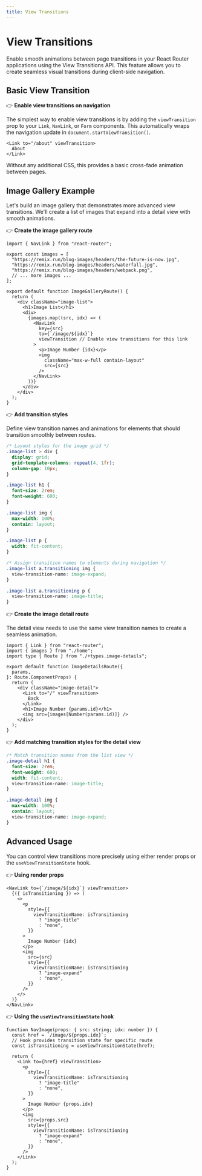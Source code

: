 ```yaml
---
title: View Transitions
---
```


# View Transitions

Enable smooth animations between page transitions in your React Router applications using the View Transitions API. This feature allows you to create seamless visual transitions during client-side navigation.

## Basic View Transition

👉 **Enable view transitions on navigation**

The simplest way to enable view transitions is by adding the `viewTransition` prop to your `Link`, `NavLink`, or `Form` components. This automatically wraps the navigation update in `document.startViewTransition()`.

```tsx
<Link to="/about" viewTransition>
  About
</Link>
```

Without any additional CSS, this provides a basic cross-fade animation between pages.

## Image Gallery Example

Let's build an image gallery that demonstrates more advanced view transitions. We'll create a list of images that expand into a detail view with smooth animations.

👉 **Create the image gallery route**

```tsx filename=routes/image-gallery.tsx
import { NavLink } from "react-router";

export const images = [
  "https://remix.run/blog-images/headers/the-future-is-now.jpg",
  "https://remix.run/blog-images/headers/waterfall.jpg",
  "https://remix.run/blog-images/headers/webpack.png",
  // ... more images ...
];

export default function ImageGalleryRoute() {
  return (
    <div className="image-list">
      <h1>Image List</h1>
      <div>
        {images.map((src, idx) => (
          <NavLink
            key={src}
            to={`/image/${idx}`}
            viewTransition // Enable view transitions for this link
          >
            <p>Image Number {idx}</p>
            <img
              className="max-w-full contain-layout"
              src={src}
            />
          </NavLink>
        ))}
      </div>
    </div>
  );
}
```

👉 **Add transition styles**

Define view transition names and animations for elements that should transition smoothly between routes.

```css filename=app.css
/* Layout styles for the image grid */
.image-list > div {
  display: grid;
  grid-template-columns: repeat(4, 1fr);
  column-gap: 10px;
}

.image-list h1 {
  font-size: 2rem;
  font-weight: 600;
}

.image-list img {
  max-width: 100%;
  contain: layout;
}

.image-list p {
  width: fit-content;
}

/* Assign transition names to elements during navigation */
.image-list a.transitioning img {
  view-transition-name: image-expand;
}

.image-list a.transitioning p {
  view-transition-name: image-title;
}
```

👉 **Create the image detail route**

The detail view needs to use the same view transition names to create a seamless animation.

```tsx filename=routes/image-details.tsx
import { Link } from "react-router";
import { images } from "./home";
import type { Route } from "./+types.image-details";

export default function ImageDetailsRoute({
  params,
}: Route.ComponentProps) {
  return (
    <div className="image-detail">
      <Link to="/" viewTransition>
        Back
      </Link>
      <h1>Image Number {params.id}</h1>
      <img src={images[Number(params.id)]} />
    </div>
  );
}
```

👉 **Add matching transition styles for the detail view**

```css filename=app.css
/* Match transition names from the list view */
.image-detail h1 {
  font-size: 2rem;
  font-weight: 600;
  width: fit-content;
  view-transition-name: image-title;
}

.image-detail img {
  max-width: 100%;
  contain: layout;
  view-transition-name: image-expand;
}
```

## Advanced Usage

You can control view transitions more precisely using either render props or the `useViewTransitionState` hook.

👉 **Using render props**

```tsx filename=routes/image-gallery.tsx
<NavLink to={`/image/${idx}`} viewTransition>
  {({ isTransitioning }) => (
    <>
      <p
        style={{
          viewTransitionName: isTransitioning
            ? "image-title"
            : "none",
        }}
      >
        Image Number {idx}
      </p>
      <img
        src={src}
        style={{
          viewTransitionName: isTransitioning
            ? "image-expand"
            : "none",
        }}
      />
    </>
  )}
</NavLink>
```

👉 **Using the `useViewTransitionState` hook**

```tsx filename=routes/image-gallery.tsx
function NavImage(props: { src: string; idx: number }) {
  const href = `/image/${props.idx}`;
  // Hook provides transition state for specific route
  const isTransitioning = useViewTransitionState(href);

  return (
    <Link to={href} viewTransition>
      <p
        style={{
          viewTransitionName: isTransitioning
            ? "image-title"
            : "none",
        }}
      >
        Image Number {props.idx}
      </p>
      <img
        src={props.src}
        style={{
          viewTransitionName: isTransitioning
            ? "image-expand"
            : "none",
        }}
      />
    </Link>
  );
}
```

[view-transitions-api]: https://developer.mozilla.org/en-US/docs/Web/API/ViewTransition
[view-transitions-guide]: https://developer.chrome.com/docs/web-platform/view-transitions

